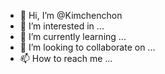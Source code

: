 - 👋 Hi, I’m @Kimchenchon
- 👀 I’m interested in ...
- 🌱 I’m currently learning ...
- 💞️ I’m looking to collaborate on ...
- 📫 How to reach me ...

<!---
Kimchenchon/Kimchenchon is a ✨ special ✨ repository because its `README.md` (this file) appears on your GitHub profile.
You can click the Preview link to take a look at your changes.
--->
